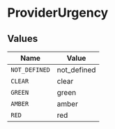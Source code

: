 # ProviderUrgency


## Values

| Name          | Value         |
| ------------- | ------------- |
| `NOT_DEFINED` | not_defined   |
| `CLEAR`       | clear         |
| `GREEN`       | green         |
| `AMBER`       | amber         |
| `RED`         | red           |